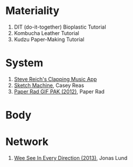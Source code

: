 # Materiality
1. DIT (do-it-together) Bioplastic Tutorial
1. Kombucha Leather Tutorial
1. Kudzu Paper-Making Tutorial
# System
1. [Steve Reich's Clapping Music App](http://clappingmusicapp.com/)
1. [Sketch Machine](https://sketchmachine.net/), Casey Reas
1. [Paper Rad GIF PAK (2012)](http://classic.rhizome.org/the-download/2012/dec/), Paper Rad
# Body
# Network
1. [Wee See In Every Direction (2013)](http://classic.rhizome.org/the-download//), Jonas Lund
